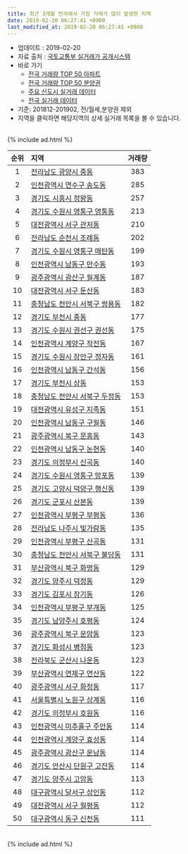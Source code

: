 ```yaml
---
title: 최근 3개월 전국에서 가장 거래가 많이 발생한 지역
date: 2019-02-20 06:27:41 +0900
last_modified_at: 2019-02-20 06:27:41 +0900
---
```


* 업데이트 : 2019-02-20
* 자료 출처 : [국토교통부 실거래가 공개시스템](http://rt.molit.go.kr)
* 바로 가기
    * [전국 거래량 TOP 50 아파트](https://inasie.github.io/apt-trade-info/최근-3개월-전국에서-가장-거래가-많이-발생한-아파트)
    * [전국 거래량 TOP 50 분양권](https://inasie.github.io/apt-trade-info/최근-3개월-전국에서-가장-거래가-많이-발생한-분양권)
    * [주요 신도시 실거래 데이터](https://inasie.github.io/apt-trade-info/주요-신도시)
    * [전국 실거래 데이터](https://inasie.github.io/apt-trade-info/전국)
* 기준: 201812-201902, 전/월세,분양권 제외
* 지역을 클릭하면 해당지역의 상세 실거래 목록을 볼 수 있습니다.

<br>
{% include ad.html %}
<br>


|순위|지역|거래량|
|:---:|:---|:---:|
|1|[전라남도 광양시 중동](https://inasie.github.io/apt-trade-info/전라남도-광양시-중동)|383|
|2|[인천광역시 연수구 송도동](https://inasie.github.io/apt-trade-info/인천광역시-연수구-송도동)|285|
|3|[경기도 시흥시 정왕동](https://inasie.github.io/apt-trade-info/경기도-시흥시-정왕동)|257|
|4|[경기도 수원시 영통구 영통동](https://inasie.github.io/apt-trade-info/경기도-수원시-영통구-영통동)|213|
|5|[대전광역시 서구 관저동](https://inasie.github.io/apt-trade-info/대전광역시-서구-관저동)|210|
|6|[전라남도 순천시 조례동](https://inasie.github.io/apt-trade-info/전라남도-순천시-조례동)|202|
|7|[경기도 수원시 영통구 매탄동](https://inasie.github.io/apt-trade-info/경기도-수원시-영통구-매탄동)|199|
|8|[인천광역시 남동구 만수동](https://inasie.github.io/apt-trade-info/인천광역시-남동구-만수동)|193|
|9|[광주광역시 광산구 월계동](https://inasie.github.io/apt-trade-info/광주광역시-광산구-월계동)|187|
|10|[대전광역시 서구 둔산동](https://inasie.github.io/apt-trade-info/대전광역시-서구-둔산동)|183|
|11|[충청남도 천안시 서북구 쌍용동](https://inasie.github.io/apt-trade-info/충청남도-천안시-서북구-쌍용동)|182|
|12|[경기도 부천시 중동](https://inasie.github.io/apt-trade-info/경기도-부천시-중동)|177|
|13|[경기도 수원시 권선구 권선동](https://inasie.github.io/apt-trade-info/경기도-수원시-권선구-권선동)|175|
|14|[인천광역시 계양구 작전동](https://inasie.github.io/apt-trade-info/인천광역시-계양구-작전동)|167|
|15|[경기도 수원시 장안구 정자동](https://inasie.github.io/apt-trade-info/경기도-수원시-장안구-정자동)|161|
|16|[인천광역시 남동구 간석동](https://inasie.github.io/apt-trade-info/인천광역시-남동구-간석동)|156|
|17|[경기도 부천시 상동](https://inasie.github.io/apt-trade-info/경기도-부천시-상동)|153|
|18|[충청남도 천안시 서북구 두정동](https://inasie.github.io/apt-trade-info/충청남도-천안시-서북구-두정동)|153|
|19|[대전광역시 유성구 지족동](https://inasie.github.io/apt-trade-info/대전광역시-유성구-지족동)|151|
|20|[인천광역시 남동구 구월동](https://inasie.github.io/apt-trade-info/인천광역시-남동구-구월동)|146|
|21|[광주광역시 북구 문흥동](https://inasie.github.io/apt-trade-info/광주광역시-북구-문흥동)|143|
|22|[인천광역시 남동구 논현동](https://inasie.github.io/apt-trade-info/인천광역시-남동구-논현동)|140|
|23|[경기도 의정부시 신곡동](https://inasie.github.io/apt-trade-info/경기도-의정부시-신곡동)|140|
|24|[경기도 수원시 영통구 망포동](https://inasie.github.io/apt-trade-info/경기도-수원시-영통구-망포동)|139|
|25|[경기도 고양시 덕양구 행신동](https://inasie.github.io/apt-trade-info/경기도-고양시-덕양구-행신동)|139|
|26|[경기도 군포시 산본동](https://inasie.github.io/apt-trade-info/경기도-군포시-산본동)|139|
|27|[인천광역시 부평구 부평동](https://inasie.github.io/apt-trade-info/인천광역시-부평구-부평동)|136|
|28|[전라남도 나주시 빛가람동](https://inasie.github.io/apt-trade-info/전라남도-나주시-빛가람동)|135|
|29|[인천광역시 부평구 산곡동](https://inasie.github.io/apt-trade-info/인천광역시-부평구-산곡동)|131|
|30|[충청남도 천안시 서북구 불당동](https://inasie.github.io/apt-trade-info/충청남도-천안시-서북구-불당동)|131|
|31|[부산광역시 북구 화명동](https://inasie.github.io/apt-trade-info/부산광역시-북구-화명동)|129|
|32|[경기도 양주시 덕정동](https://inasie.github.io/apt-trade-info/경기도-양주시-덕정동)|129|
|33|[경기도 김포시 장기동](https://inasie.github.io/apt-trade-info/경기도-김포시-장기동)|126|
|34|[인천광역시 부평구 부개동](https://inasie.github.io/apt-trade-info/인천광역시-부평구-부개동)|125|
|35|[경기도 남양주시 호평동](https://inasie.github.io/apt-trade-info/경기도-남양주시-호평동)|124|
|36|[광주광역시 북구 운암동](https://inasie.github.io/apt-trade-info/광주광역시-북구-운암동)|123|
|37|[경기도 화성시 병점동](https://inasie.github.io/apt-trade-info/경기도-화성시-병점동)|123|
|38|[전라북도 군산시 나운동](https://inasie.github.io/apt-trade-info/전라북도-군산시-나운동)|123|
|39|[부산광역시 연제구 연산동](https://inasie.github.io/apt-trade-info/부산광역시-연제구-연산동)|122|
|40|[광주광역시 서구 화정동](https://inasie.github.io/apt-trade-info/광주광역시-서구-화정동)|117|
|41|[서울특별시 노원구 상계동](https://inasie.github.io/apt-trade-info/서울특별시-노원구-상계동)|116|
|42|[경기도 의정부시 호원동](https://inasie.github.io/apt-trade-info/경기도-의정부시-호원동)|116|
|43|[인천광역시 미추홀구 주안동](https://inasie.github.io/apt-trade-info/인천광역시-미추홀구-주안동)|114|
|44|[인천광역시 계양구 효성동](https://inasie.github.io/apt-trade-info/인천광역시-계양구-효성동)|114|
|45|[광주광역시 광산구 운남동](https://inasie.github.io/apt-trade-info/광주광역시-광산구-운남동)|114|
|46|[경기도 안산시 단원구 고잔동](https://inasie.github.io/apt-trade-info/경기도-안산시-단원구-고잔동)|114|
|47|[경기도 양주시 고암동](https://inasie.github.io/apt-trade-info/경기도-양주시-고암동)|113|
|48|[대구광역시 달서구 상인동](https://inasie.github.io/apt-trade-info/대구광역시-달서구-상인동)|112|
|49|[대전광역시 서구 월평동](https://inasie.github.io/apt-trade-info/대전광역시-서구-월평동)|112|
|50|[대구광역시 동구 신천동](https://inasie.github.io/apt-trade-info/대구광역시-동구-신천동)|111|


<br>
{% include ad.html %}
<br>

